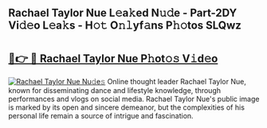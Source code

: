 ## Rachael Taylor Nue L𝚎a𝚔ed N𝚞𝚍e - Part-2DY Vi𝚍𝚎o L𝚎a𝚔s - H𝚘𝚝 O𝚗𝚕yf𝚊ns P𝚑𝚘tos SLQwz

# <h2><a href="http://kfca5i.oniu.top/?m=Rachael+Taylor+Nue">🔗👉 🔴 Rachael Taylor Nue P𝚑ot𝚘𝚜 V𝚒d𝚎o</a></h2>

[![Rachael Taylor Nue Nu𝚍e𝚜](https://i.imgur.com/0qMVB7G.gif)](http://kfca5i.oniu.top/?m=Rachael+Taylor+Nue)
Online thought leader Rachael Taylor Nue, known for disseminating dance and lifestyle knowledge, through performances and vlogs on social media. Rachael Taylor Nue's public image is marked by its open and sincere demeanor, but the complexities of his personal life remain a source of intrigue and fascination.  
